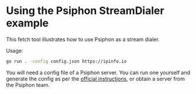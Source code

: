 # Using the Psiphon StreamDialer example

This fetch tool illustrates how to use Psiphon as a stream dialer.

Usage:

```sh
go run . -config config.json https://ipinfo.io
```

You will need a config file of a Psiphon server. You can run one yourself and generate the config as per the
[official instructions](https://github.com/Psiphon-Labs/psiphon-tunnel-core/tree/master#generate-configuration-data),
or obtain a server from the Psiphon team.
